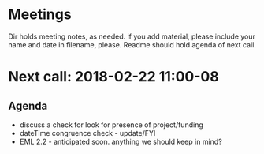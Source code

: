 # Meetings

Dir holds meeting notes, as needed. if you add material, please include your name and date in filename, please.  Readme should hold agenda of next call.

# Next call: 2018-02-22 11:00-08
## Agenda
* discuss a check for look for presence of project/funding
* dateTime congruence check - update/FYI
* EML 2.2 - anticipated soon. anything we should keep in mind?




